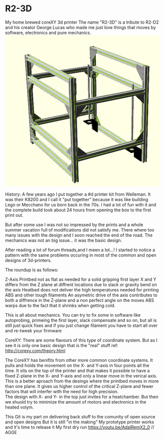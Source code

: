 # R2-3D


My home brewed coreXY 3d printer
The name "R2-3D" is a tribute to R2-D2 and his creator George Lucas who made me just love things that moves by software, 
electronics and pure mechanics.
![](Hardware/Capture.PNG "")


History:
A few years ago I put together a #d printer kit from Welleman. 
It was their K8200 and I call it "put together" because it was like building Lego or Mecchano for us born back in the 70s.
I had a lot of fun with it and the complete build took about 24 hours from opening the box to the first print out.

But after some use I was not so impressed by the prints and a whole summer vacation full of modifications
did not satisfy me. There where too many issues with the design and I soon reached the end of the road.
The mechanics was not an big issue... it was the basic design.

After reading a lot of forum threads,and I meen a lot...! I started to notice a pattern with the same problems occuring in
most of the common and open designs of 3d-printers.

The roundup is as follows:

Z-Axis 
Printbed not as flat as needed for a solid gripping first layer
X and Y differs from the Z plane at diffrent locations due to slack or gravity bend on the axis
Heatbed does not deliver the high temperatures needed for printing ABS and other tough filaments
An asymetric drive of the axis contributes to both a diffrence in the Z-plane and a non perfect angle on the moves
ABS warps due to the fact that it shrinks when getting cold. 

This is all about mechanics. 
You can try to fix some in software like autoprobing, primeing the first layer, slack compensate 
and so on, but all is still just quick fixes and if you just change filament you have to start all over and 
re-tweek your firmware

CoreXY:
There are some flavours of this type of coordinate system. But as I see it is only one basic design that is the "real" stuff
ref: http://corexy.com/theory.html

The CoreXY has benifits from other more common coordinate systems. It pulls and holds the movement on the X- and Y-axis in 
four points all the time. It sits on the top of the printer and that makes it possible to have a fixed Z-plane in the X- and 
Y-axis and only a linear move in the verical axis. This is a better aproach from the desings where the printbed moves in more 
than one plane. It gives us higher control of the critical Z-plane and fewer factors that will interfer with the need for high 
precision.  
The design with X- and Y- in the top just invites for a heatchamber. But then we shuold try to minimize the amount of motors and 
electronics in the heated volym. 

This Git is my part on delivering back stuff to the comunity of open source and open designs 
But it is still "in the making" My prototype printer works and it's time to release it
My first dry run https://youtu.be/AdaIRemX2_0
// AGGE
